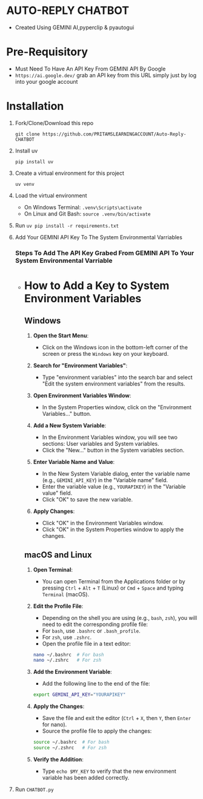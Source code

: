 # AUTO-REPLY CHATBOT

- Created Using GEMINI AI,pyperclip & pyautogui
<!-- - uv is used to make this project -->

# Pre-Requisitory

- Must Need To Have An API Key From GEMINI API By Google
- `https://ai.google.dev/` grab an API key from this URL simply just by log into your google account

# Installation

1. Fork/Clone/Download this repo

   `git clone https://github.com/PRITAMSLEARNINGACCOUNT/Auto-Reply-CHATBOT`

2. Install uv

   `pip install uv`

3. Create a virtual environment for this project

   `uv venv`

4. Load the virtual environment

   - On Windows Terminal: `.venv\Scripts\activate`
   - On Linux and Git Bash: `source .venv/bin/activate`

5. Run `uv pip install -r requirements.txt`

6. Add Your GEMINI API Key To The System Environmental Varriables

   ### Steps To Add The API Key Grabed From GEMINI API To Your System Environmental Varriable

   - # How to Add a Key to System Environment Variables

     ## Windows

     1. **Open the Start Menu**:

        - Click on the Windows icon in the bottom-left corner of the screen or press the `Windows` key on your keyboard.

     2. **Search for "Environment Variables"**:

        - Type "environment variables" into the search bar and select "Edit the system environment variables" from the results.

     3. **Open Environment Variables Window**:

        - In the System Properties window, click on the "Environment Variables..." button.

     4. **Add a New System Variable**:

        - In the Environment Variables window, you will see two sections: User variables and System variables.
        - Click the "New..." button in the System variables section.

     5. **Enter Variable Name and Value**:

        - In the New System Variable dialog, enter the variable name (e.g., `GEMINI_API_KEY`) in the "Variable name" field.
        - Enter the variable value (e.g., `YOURAPIKEY`) in the "Variable value" field.
        - Click "OK" to save the new variable.

     6. **Apply Changes**:

        - Click "OK" in the Environment Variables window.
        - Click "OK" in the System Properties window to apply the changes.


     ## macOS and Linux

     1. **Open Terminal**:

        - You can open Terminal from the Applications folder or by pressing `Ctrl` + `Alt` + `T` (Linux) or `Cmd` + `Space` and typing `Terminal` (macOS).

     2. **Edit the Profile File**:

        - Depending on the shell you are using (e.g., `bash`, `zsh`), you will need to edit the corresponding profile file:
        - For `bash`, use `.bashrc` or `.bash_profile`.
        - For `zsh`, use `.zshrc`.
        - Open the profile file in a text editor:

        ```sh
        nano ~/.bashrc  # For bash
        nano ~/.zshrc   # For zsh
        ```

     3. **Add the Environment Variable**:

        - Add the following line to the end of the file:

        ```sh
        export GEMINI_API_KEY="YOURAPIKEY"
        ```

     4. **Apply the Changes**:

        - Save the file and exit the editor (`Ctrl` + `X`, then `Y`, then `Enter` for nano).
        - Source the profile file to apply the changes:

        ```sh
        source ~/.bashrc  # For bash
        source ~/.zshrc   # For zsh
        ```

     5. **Verify the Addition**:
        - Type `echo $MY_KEY` to verify that the new environment variable has been added correctly.

7. Run `CHATBOT.py`
